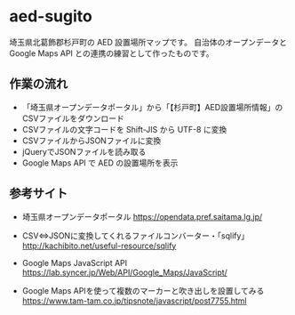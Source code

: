 # aed-sugito

埼玉県北葛飾郡杉戸町の AED 設置場所マップです。
自治体のオープンデータと Google Maps API との連携の練習として作ったものです。

## 作業の流れ

- 「埼玉県オープンデータポータル」から「【杉戸町】AED設置場所情報」のCSVファイルをダウンロード
- CSVファイルの文字コードを Shift-JIS から UTF-8 に変換
- CSVファイルからJSONファイルに変換
- jQueryでJSONファイルを読み取る
- Google Maps API で AED の設置場所を表示

## 参考サイト

- 埼玉県オープンデータポータル
https://opendata.pref.saitama.lg.jp/

- CSV⇔JSONに変換してくれるファイルコンバーター・「sqlify」
http://kachibito.net/useful-resource/sqlify

- Google Maps JavaScript API
https://lab.syncer.jp/Web/API/Google_Maps/JavaScript/

- Google Maps APIを使って複数のマーカーと吹き出しを設置してみる
https://www.tam-tam.co.jp/tipsnote/javascript/post7755.html
